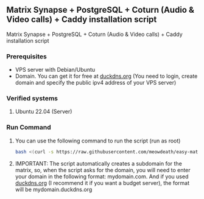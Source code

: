 
## Matrix Synapse + PostgreSQL + Coturn (Audio & Video calls) + Caddy installation script

Matrix Synapse + PostgreSQL + Coturn (Audio & Video calls) + Caddy installation script

### Prerequisites

* VPS server with Debian/Ubuntu
* Domain. You can get it for free at [duckdns.org](https://www.duckdns.org/) (You need to login, create domain and specify the public ipv4 address of your VPS server) 

### Verified systems

1. Ubuntu 22.04 (Server)

### Run Command
1. You can use the following command to run the script (run as root)
   ```bash
   bash <(curl -s https://raw.githubusercontent.com/meowdeath/easy-matrix-install/main/install.sh)
   ```
2. IMPORTANT: The script automatically creates a subdomain for the matrix, so, when the script asks for the domain, you will need to enter your domain in the following format: mydomain.com. And if you used [duckdns.org](https://www.duckdns.org/) (I recommend it if you want a budget server), the format will be mydomain.duckdns.org
